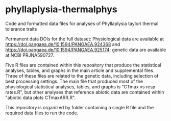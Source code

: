 # phyllaplysia-thermalphys
Code and formatted data files for analyses of Phyllaplysia taylori thermal tolerance traits

Permanent data DOIs for the full dataset: Physiological data are available at https://doi.pangaea.de/10.1594/PANGAEA.924368 and https://doi.pangaea.de/10.1594/PANGAEA.925174; genetic data are available at NCBI PRJNA590727.

Five R files are contained within this repository that produce the statistical analyses, tables, and graphs in the main article and supplemental files. Three of these files are related to the genetic data, including selection of best processing settings. The main file that produced most of the physiological statistical analyses, tables, and graphs is "CTmax vs resp rates.R", but other analyses that reference abiotic data are contained within "abiotic data plots CTmaxARR.R". 

This repository is organized by folder containing a single R file and the required data files to run the code.
